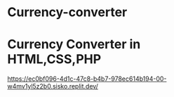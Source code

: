 # Currency-converter
# Currency Converter in HTML,CSS,PHP
https://ec0bf096-4d1c-47c8-b4b7-978ec614b194-00-w4mv1yl5z2b0.sisko.replit.dev/
